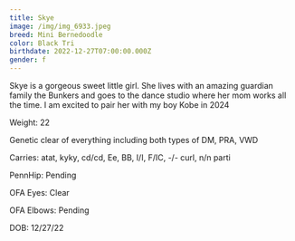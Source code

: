 ```yaml
---
title: Skye
image: /img/img_6933.jpeg
breed: Mini Bernedoodle
color: Black Tri
birthdate: 2022-12-27T07:00:00.000Z
gender: f
---
```

S﻿kye is a gorgeous sweet little girl. She lives with an amazing guardian family the Bunkers and goes to the dance studio where her mom works all the time. I am excited to pair her with my boy Kobe in 2024

Weight: 22

Genetic clear of everything including both types of DM, PRA, VWD

Carries: atat, kyky, cd/cd, Ee, BB, I/I, F/IC, -/- curl, n/n parti

P﻿ennHip: Pending

O﻿FA Eyes: Clear

O﻿FA Elbows: Pending

D﻿OB: 12/27/22